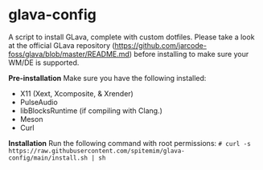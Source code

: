 # glava-config
A script to install GLava, complete with custom dotfiles. Please take a look at the official GLava repository (<https://github.com/jarcode-foss/glava/blob/master/README.md>) before installing to make sure your WM/DE is supported.

**Pre-installation**
Make sure you have the following installed:
- X11 (Xext, Xcomposite, & Xrender)
- PulseAudio
- libBlocksRuntime (if compiling with Clang.)
- Meson
- Curl

**Installation**
Run the following command with root permissions:
`# curl -s https://raw.githubusercontent.com/spitemim/glava-config/main/install.sh | sh`
